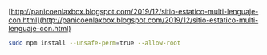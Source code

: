 [http://panicoenlaxbox.blogspot.com/2019/12/sitio-estatico-multi-lenguaje-con.html](http://panicoenlaxbox.blogspot.com/2019/12/sitio-estatico-multi-lenguaje-con.html)

```bash
sudo npm install --unsafe-perm=true --allow-root
```
